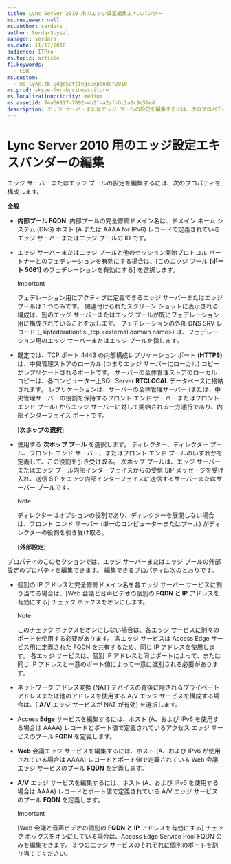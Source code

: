 ```yaml
---
title: Lync Server 2010 用のエッジ設定編集エキスパンダー
ms.reviewer: null
ms.author: serdars
author: SerdarSoysal
manager: serdars
ms.date: 11/17/2018
audience: ITPro
ms.topic: article
f1.keywords:
  - CSH
ms.custom:
  - ms.lync.tb.EdgeSettingsExpander2010
ms.prod: skype-for-business-itpro
ms.localizationpriority: medium
ms.assetid: 74a66817-7092-4b2f-a2af-bc1a2c9e5fed
description: エッジ サーバーまたはエッジ プールの設定を編集するには、次のプロパティを構成します。
---
```


# <a name="edit-edge-settings-expander-for-lync-server-2010"></a>Lync Server 2010 用のエッジ設定エキスパンダーの編集
 
エッジ サーバーまたはエッジ プールの設定を編集するには、次のプロパティを構成します。 
  
 **全般**
  
- **内部プール FQDN**: 内部プールの完全修飾ドメイン名は、ドメイン ネーム システム (DNS) ホスト (A または AAAA for IPv6) レコードで定義されているエッジ サーバーまたはエッジ プールの ID です。
    
- エッジ サーバーまたはエッジ プールと他のセッション開始プロトコル パートナーとのフェデレーションを有効にする場合は、[このエッジ プール **(ポート 5061)** のフェデレーションを有効にする] を選択します。
    
    > [!IMPORTANT]
    > フェデレーション用にアクティブに定義できるエッジ サーバーまたはエッジ プールは 1 つのみです。 関連付けられたスクリーン ショットに表示される構成は、別のエッジ サーバーまたはエッジ プールが既にフェデレーション用に構成されていることを示します。 フェデレーションの外部 DNS SRV レコード (_sipfederationtls._tcp.\<external domain name\>) は、フェデレーション用のエッジ サーバーまたはエッジ プールを指します。 
  
- 既定では、TCP ポート 4443 の内部構成レプリケーション ポート **(HTTPS)** は、中央管理ストアのローカル (つまりエッジ サーバーにローカル) コピーがレプリケートされるポートです。 サーバーの全体管理ストアのローカル コピーは、各コンピューター上SQL Server **RTCLOCAL** データベースに格納されます。 レプリケーションは、サーバーの全体管理サーバー (または、中央管理サーバーの役割を保持するフロント エンド サーバーまたはフロント エンド プール) からエッジ サーバーに対して開始される一方通行であり、内部インターフェイス ポートです。
    
  [**次ホップの選択**]
  
- 使用する **次ホップ プール** を選択します。 ディレクター、ディレクター プール、フロント エンド サーバー、またはフロント エンド プールのいずれかを定義して、この役割を引き受け取る。 次ホップ プールは、エッジ サーバーまたはエッジ プール内部インターフェイスからの受信 SIP メッセージを受け入れ、送信 SIP をエッジ内部インターフェイスに送信するサーバーまたはサーバー プールです。
    
    > [!NOTE]
    > ディレクターはオプションの役割であり、ディレクターを展開しない場合は、フロント エンド サーバー (単一のコンピューターまたはプール) がディレクターの役割を引き受け取る。 
  
  [**外部設定**]
  
プロパティのこのセクションでは、エッジ サーバーまたはエッジ プールの外部設定のプロパティを編集できます。 編集できるプロパティは次のとおりです。
  
- 個別の IP アドレスと完全修飾ドメイン名を各エッジ サーバー サービスに割り当てる場合は、[Web 会議と音声ビデオの個別の **FQDN と IP** アドレスを有効にする] チェック ボックスをオンにします。
    
    > [!NOTE]
    > このチェック ボックスをオンにしない場合は、各エッジ サービスに別々のポートを使用する必要があります。 各エッジ サービスは Access Edge サービス用に定義された FQDN を共有するため、同じ IP アドレスを使用します。 各エッジ サービスは、個別 IP アドレスと同じポートによって、または同じ IP アドレスと一意のポート値によって一意に識別される必要があります。 
  
- ネットワーク アドレス変換 (NAT) デバイスの背後に隠されるプライベート アドレスまたは他のアドレスを使用する A/V エッジ サービスを構成する場合は、[ **A/V** エッジ サービスが NAT が有効] を選択します。
    
- Access **Edge** サービスを編集するには、ホスト (A、および IPv6 を使用する場合は AAAA) レコードとポート値で定義されているアクセス エッジ サービスのプール **FQDN** を定義します。
    
- **Web** 会議エッジ サービスを編集するには、ホスト (A、および IPv6 が使用されている場合は AAAA) レコードとポート値で定義されている Web 会議エッジ サービスのプール **FQDN** を定義します。
    
- **A/V** エッジ サービスを編集するには、ホスト (A、および IPv6 を使用する場合は AAAA) レコードとポート値で定義されている A/V エッジ サービスのプール **FQDN** を定義します。
    
    > [!IMPORTANT]
    > [Web 会議と音声ビデオの個別の **FQDN と IP** アドレスを有効にする] チェック ボックスをオンにしている場合は、Access Edge Service Pool FQDN のみを編集できます。 3 つのエッジ サービスのそれぞれに個別のポートを割り当ててください。
  
  [**OK**]: ダイアログでの変更を受け入れて確定します。
  
  [**キャンセル**]: 変更を破棄してダイアログを閉じます。
  
  [**ヘルプ**]: このヘルプ画面を表示します。
  

